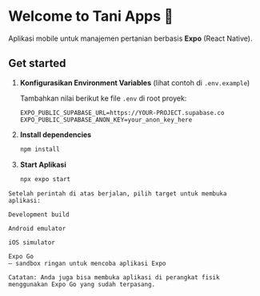# Welcome to Tani Apps 👋

Aplikasi mobile untuk manajemen pertanian berbasis **Expo** (React Native).

## Get started

1. **Konfigurasikan Environment Variables** (lihat contoh di `.env.example`)

   Tambahkan nilai berikut ke file `.env` di root proyek:

   ```env
   EXPO_PUBLIC_SUPABASE_URL=https://YOUR-PROJECT.supabase.co
   EXPO_PUBLIC_SUPABASE_ANON_KEY=your_anon_key_here
   ```

2. **Install dependencies**

   ```bash
   npm install
   ```

3. **Start Aplikasi**
   ```bash
   npx expo start
   ```

```
Setelah perintah di atas berjalan, pilih target untuk membuka aplikasi:

Development build

Android emulator

iOS simulator

Expo Go
— sandbox ringan untuk mencoba aplikasi Expo

Catatan: Anda juga bisa membuka aplikasi di perangkat fisik menggunakan Expo Go yang sudah terpasang.
```
